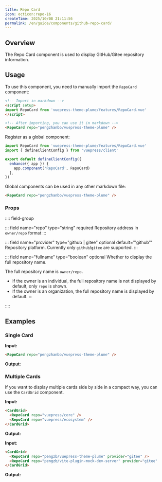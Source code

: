 ```yaml
---
title: Repo Card
icon: octicon:repo-16
createTime: 2025/10/08 21:11:56
permalink: /en/guide/components/github-repo-card/
---
```


<script setup>
import RepoCard from 'vuepress-theme-plume/features/RepoCard.vue'
</script>

## Overview

The Repo Card component is used to display GitHub/Gitee repository information.

## Usage

To use this component, you need to manually import the `RepoCard` component:

```md :no-line-numbers
<!-- Import in markdown -->
<script setup>
import RepoCard from 'vuepress-theme-plume/features/RepoCard.vue'
</script>

<!-- After importing, you can use it in markdown -->
<RepoCard repo="pengzhanbo/vuepress-theme-plume" />
```

Register as a global component:

```ts title=".vuepress/client.ts"
import RepoCard from 'vuepress-theme-plume/features/RepoCard.vue'
import { defineClientConfig } from 'vuepress/client'

export default defineClientConfig({
  enhance({ app }) {
    app.component('RepoCard', RepoCard)
  },
})
```

Global components can be used in any other markdown file:

```md
<RepoCard repo="pengzhanbo/vuepress-theme-plume" />
```

### Props

:::: field-group

::: field name="repo" type="string" required
Repository address in `owner/repo` format
:::

::: field name="provider" type="github | gitee" optional default="'github'"
Repository platform. Currently only `github`/`gitee` are supported.
:::

::: field name="fullname" type="boolean" optional
Whether to display the full repository name.

The full repository name is `owner/repo`.

- If the owner is an individual, the full repository name is not displayed by default, only `repo` is shown.
- If the owner is an organization, the full repository name is displayed by default.
:::

::::

## Examples

### Single Card

**Input:**

```md
<RepoCard repo="pengzhanbo/vuepress-theme-plume" />
```

**Output:**

<RepoCard repo="pengzhanbo/vuepress-theme-plume" />

### Multiple Cards

If you want to display multiple cards side by side in a compact way, you can use the `CardGrid` component.

**Input:**

```md
<CardGrid>
  <RepoCard repo="vuepress/core" />
  <RepoCard repo="vuepress/ecosystem" />
</CardGrid>
```

**Output:**

<CardGrid>
  <RepoCard repo="vuepress/core" />
  <RepoCard repo="vuepress/ecosystem" />
</CardGrid>

**Input:**

```md
<CardGrid>
  <RepoCard repo="pengzb/vuepress-theme-plume" provider="gitee" />
  <RepoCard repo="pengzb/vite-plugin-mock-dev-server" provider="gitee" />
</CardGrid>
```

**Output:**

<CardGrid>
  <RepoCard repo="pengzb/vuepress-theme-plume" provider="gitee" />
  <RepoCard repo="pengzb/vite-plugin-mock-dev-server" provider="gitee" />
</CardGrid>
